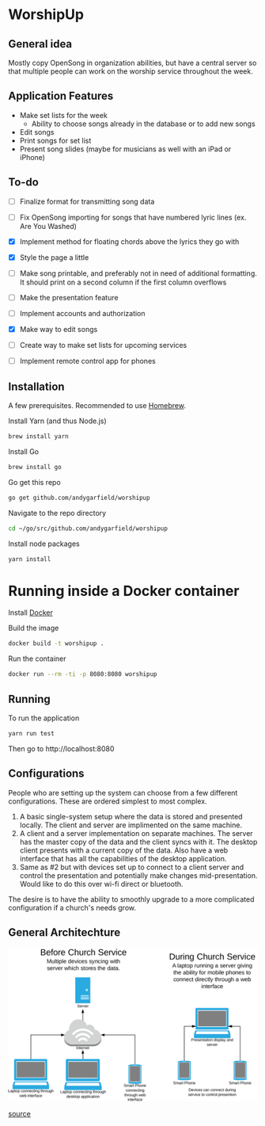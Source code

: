 # WorshipUp

## General idea
Mostly copy OpenSong in organization abilities, but have a central server so that multiple people can work on the worship service throughout the week.

## Application Features
* Make set lists for the week
  * Ability to choose songs already in the database or to add new songs
* Edit songs
* Print songs for set list
* Present song slides (maybe for musicians as well with an iPad or iPhone)


## To-do
- [ ] Finalize format for transmitting song data
- [ ] Fix OpenSong importing for songs that have numbered lyric lines (ex. Are You Washed)
- [x] Implement method for floating chords above the lyrics they go with
- [x] Style the page a little
- [ ] Make song printable, and preferably not in need of additional formatting. It should print on a second column if the first column overflows
- [ ] Make the presentation feature
- [ ] Implement accounts and authorization
- [x] Make way to edit songs
- [ ] Create way to make set lists for upcoming services
- [ ] Implement remote control app for phones


## Installation
A few prerequisites. Recommended to use [Homebrew](https://brew.sh/).

Install Yarn (and thus Node.js)
```bash
brew install yarn
```

Install Go
```bash
brew install go
```

Go get this repo
```bash
go get github.com/andygarfield/worshipup
```

Navigate to the repo directory
```bash
cd ~/go/src/github.com/andygarfield/worshipup
```

Install node packages
```bash
yarn install
```

# Running inside a Docker container
Install [Docker](https://www.docker.com/)

Build the image
```bash
docker build -t worshipup .
```
Run the container
```bash
docker run --rm -ti -p 8080:8080 worshipup
```

## Running
To run the application
```bash
yarn run test
```

Then go to http://localhost:8080


## Configurations
People who are setting up the system can choose from a few different configurations. These are ordered simplest to most complex.

1. A basic single-system setup where the data is stored and presented locally. The client and server are implimented on the same machine.
2. A client and a server implementation on separate machines. The server has the master copy of the data and the client syncs with it. The desktop client presents with a current copy of the data. Also have a web interface that has all the capabilities of the desktop application.
3. Same as #2 but with devices set up to connect to a client server and control the presentation and potentially make changes mid-presentation. Would like to do this over wi-fi direct or bluetooth.

The desire is to have the ability to smoothly upgrade to a more complicated configuration if a church's needs grow.

## General Architechture
![Architecture Chart](./architecture.svg)

[source](https://www.lucidchart.com/invitations/accept/c311a15e-7224-4a86-ba2f-b82a73967ef2)

